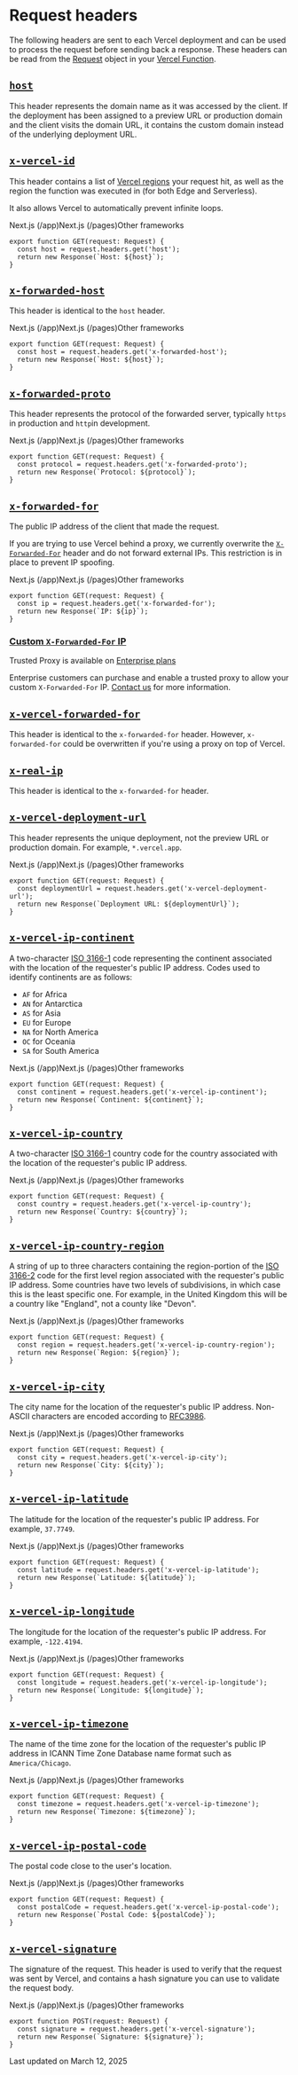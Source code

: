 # Request headers

The following headers are sent to each Vercel deployment and can be used to process the request before sending back a response. These headers can be read from the [Request](https://nodejs.org/api/http.html#http_message_headers) object in your [Vercel Function](/docs/functions).

## [`host`](#host)

This header represents the domain name as it was accessed by the client. If the deployment has been assigned to a preview URL or production domain and the client visits the domain URL, it contains the custom domain instead of the underlying deployment URL.

## [`x-vercel-id`](#x-vercel-id)

This header contains a list of [Vercel regions](/docs/edge-network/regions) your request hit, as well as the region the function was executed in (for both Edge and Serverless).

It also allows Vercel to automatically prevent infinite loops.

Next.js (/app)Next.js (/pages)Other frameworks

```
export function GET(request: Request) {
  const host = request.headers.get('host');
  return new Response(`Host: ${host}`);
}
```

## [`x-forwarded-host`](#x-forwarded-host)

This header is identical to the `host` header.

Next.js (/app)Next.js (/pages)Other frameworks

```
export function GET(request: Request) {
  const host = request.headers.get('x-forwarded-host');
  return new Response(`Host: ${host}`);
}
```

## [`x-forwarded-proto`](#x-forwarded-proto)

This header represents the protocol of the forwarded server, typically `https` in production and `http`in development.

Next.js (/app)Next.js (/pages)Other frameworks

```
export function GET(request: Request) {
  const protocol = request.headers.get('x-forwarded-proto');
  return new Response(`Protocol: ${protocol}`);
}
```

## [`x-forwarded-for`](#x-forwarded-for)

The public IP address of the client that made the request.

If you are trying to use Vercel behind a proxy, we currently overwrite the [`X-Forwarded-For`](https://developer.mozilla.org/docs/Web/HTTP/Headers/X-Forwarded-For) header and do not forward external IPs. This restriction is in place to prevent IP spoofing.

Next.js (/app)Next.js (/pages)Other frameworks

```
export function GET(request: Request) {
  const ip = request.headers.get('x-forwarded-for');
  return new Response(`IP: ${ip}`);
}
```

### [Custom `X-Forwarded-For` IP](#custom-x-forwarded-for-ip)

Trusted Proxy is available on [Enterprise plans](/docs/plans/enterprise)

Enterprise customers can purchase and enable a trusted proxy to allow your custom `X-Forwarded-For` IP. [Contact us](/contact/sales) for more information.

## [`x-vercel-forwarded-for`](#x-vercel-forwarded-for)

This header is identical to the `x-forwarded-for` header. However, `x-forwarded-for` could be overwritten if you're using a proxy on top of Vercel.

## [`x-real-ip`](#x-real-ip)

This header is identical to the `x-forwarded-for` header.

## [`x-vercel-deployment-url`](#x-vercel-deployment-url)

This header represents the unique deployment, not the preview URL or production domain. For example, `*.vercel.app`.

Next.js (/app)Next.js (/pages)Other frameworks

```
export function GET(request: Request) {
  const deploymentUrl = request.headers.get('x-vercel-deployment-url');
  return new Response(`Deployment URL: ${deploymentUrl}`);
}
```

## [`x-vercel-ip-continent`](#x-vercel-ip-continent)

A two-character [ISO 3166-1](https://en.wikipedia.org/wiki/ISO_3166-1) code representing the continent associated with the location of the requester's public IP address. Codes used to identify continents are as follows:

*   `AF` for Africa
*   `AN` for Antarctica
*   `AS` for Asia
*   `EU` for Europe
*   `NA` for North America
*   `OC` for Oceania
*   `SA` for South America

Next.js (/app)Next.js (/pages)Other frameworks

```
export function GET(request: Request) {
  const continent = request.headers.get('x-vercel-ip-continent');
  return new Response(`Continent: ${continent}`);
}
```

## [`x-vercel-ip-country`](#x-vercel-ip-country)

A two-character [ISO 3166-1](https://en.wikipedia.org/wiki/ISO_3166-1) country code for the country associated with the location of the requester's public IP address.

Next.js (/app)Next.js (/pages)Other frameworks

```
export function GET(request: Request) {
  const country = request.headers.get('x-vercel-ip-country');
  return new Response(`Country: ${country}`);
}
```

## [`x-vercel-ip-country-region`](#x-vercel-ip-country-region)

A string of up to three characters containing the region-portion of the [ISO 3166-2](https://en.wikipedia.org/wiki/ISO_3166-2) code for the first level region associated with the requester's public IP address. Some countries have two levels of subdivisions, in which case this is the least specific one. For example, in the United Kingdom this will be a country like "England", not a county like "Devon".

Next.js (/app)Next.js (/pages)Other frameworks

```
export function GET(request: Request) {
  const region = request.headers.get('x-vercel-ip-country-region');
  return new Response(`Region: ${region}`);
}
```

## [`x-vercel-ip-city`](#x-vercel-ip-city)

The city name for the location of the requester's public IP address. Non-ASCII characters are encoded according to [RFC3986](https://tools.ietf.org/html/rfc3986).

Next.js (/app)Next.js (/pages)Other frameworks

```
export function GET(request: Request) {
  const city = request.headers.get('x-vercel-ip-city');
  return new Response(`City: ${city}`);
}
```

## [`x-vercel-ip-latitude`](#x-vercel-ip-latitude)

The latitude for the location of the requester's public IP address. For example, `37.7749`.

Next.js (/app)Next.js (/pages)Other frameworks

```
export function GET(request: Request) {
  const latitude = request.headers.get('x-vercel-ip-latitude');
  return new Response(`Latitude: ${latitude}`);
}
```

## [`x-vercel-ip-longitude`](#x-vercel-ip-longitude)

The longitude for the location of the requester's public IP address. For example, `-122.4194`.

Next.js (/app)Next.js (/pages)Other frameworks

```
export function GET(request: Request) {
  const longitude = request.headers.get('x-vercel-ip-longitude');
  return new Response(`Longitude: ${longitude}`);
}
```

## [`x-vercel-ip-timezone`](#x-vercel-ip-timezone)

The name of the time zone for the location of the requester's public IP address in ICANN Time Zone Database name format such as `America/Chicago`.

Next.js (/app)Next.js (/pages)Other frameworks

```
export function GET(request: Request) {
  const timezone = request.headers.get('x-vercel-ip-timezone');
  return new Response(`Timezone: ${timezone}`);
}
```

## [`x-vercel-ip-postal-code`](#x-vercel-ip-postal-code)

The postal code close to the user's location.

Next.js (/app)Next.js (/pages)Other frameworks

```
export function GET(request: Request) {
  const postalCode = request.headers.get('x-vercel-ip-postal-code');
  return new Response(`Postal Code: ${postalCode}`);
}
```

## [`x-vercel-signature`](#x-vercel-signature)

The signature of the request. This header is used to verify that the request was sent by Vercel, and contains a hash signature you can use to validate the request body.

Next.js (/app)Next.js (/pages)Other frameworks

```
export function POST(request: Request) {
  const signature = request.headers.get('x-vercel-signature');
  return new Response(`Signature: ${signature}`);
}
```

Last updated on March 12, 2025